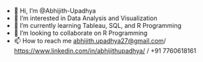 - 👋 Hi, I’m @Abhijith-Upadhya
- 👀 I’m interested in Data Analysis and Visualization
- 🌱 I’m currently learning Tableau, SQL, and R Programming
- 💞️ I’m looking to collaborate on R Programming
- 📫 How to reach me abhijith.upadhya27@gmail.com/ https://www.linkedin.com/in/abhijithupadhya/ / +91 7760618161 

<!---
Abhijith-Upadhya/Abhijith-Upadhya is a ✨ special ✨ repository because its `README.md` (this file) appears on your GitHub profile.
You can click the Preview link to take a look at your changes.
--->
